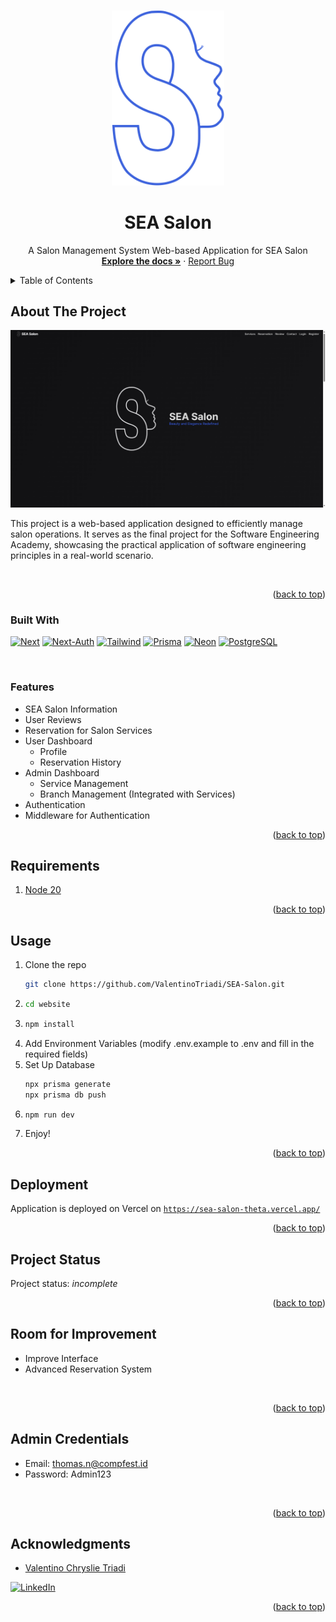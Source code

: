 <!-- Improved compatibility of back to top link: See: https://github.com/othneildrew/Best-README-Template/pull/73 -->
<a name="readme-top"></a>
<!--
*** Thanks for checking out the Best-README-Template. If you have a suggestion
*** that would make this better, please fork the repo and create a pull request
*** or simply open an issue with the tag "enhancement".
*** Don't forget to give the project a star!
*** Thanks again! Now go create something AMAZING! :D
-->



<!-- PROJECT SHIELDS -->
<!--
*** I'm using markdown "reference style" links for readability.
*** Reference links are enclosed in brackets [ ] instead of parentheses ( ).
*** See the bottom of this document for the declaration of the reference variables
*** for contributors-url, forks-url, etc. This is an optional, concise syntax you may use.
*** https://www.markdownguide.org/basic-syntax/#reference-style-links
-->


<!-- PROJECT LOGO -->
<br />
<div align="center">
  <a href="https://github.com/ValentinoTriadi/SEA-Salon">
    <img src="website/public/logo-accent.svg" alt="Logo" width="180" >
  </a>
  <h1>SEA Salon</h1>
  <p align="center">
    A Salon Management System Web-based Application for SEA Salon 
    <br />
    <a href="https://github.com/ValentinoTriadi/SEA-Salon"><strong>Explore the docs »</strong></a>
    ·
    <a href="https://github.com/ValentinoTriadi/SEA-Salon/issues">Report Bug</a>
    <br/>
  </p>
</div>



<!-- TABLE OF CONTENTS -->
<details>
  <summary>Table of Contents</summary>
  <ol>
    <li>
      <a href="#about-the-project">About The Project</a>
      <ul>
        <li><a href="#built-with">Built With</a></li>
        <li><a href="#features">Features</a></li>
      </ul>
    </li>
    <li><a href="#requirement">Requirement</a></li>
    <li><a href="#usage">Usage</a></li>
    <li><a href="#Project-Status">Project Status</a></li>
    <li><a href="#Room-for-Improvement">Room for Improvement</a></li>
    <li><a href="#Acknowledgments">Acknowledgments</a></li>
  </ol>
</details>



<!-- ABOUT THE PROJECT -->
## About The Project

<img src="website/public/image.png">

This project is a web-based application designed to efficiently manage salon operations. It serves as the final project for the Software Engineering Academy, showcasing the practical application of software engineering principles in a real-world scenario.

<br/>


<p align="right">(<a href="#readme-top">back to top</a>)</p>



### Built With

[![Next][Next]][Next-url]
[![Next-Auth][Next-Auth]][Next-Auth-url]
[![Tailwind][Tailwind]][Tailwind-url]
[![Prisma][Prisma]][Prisma-url]
[![Neon][Neon]][Neon-url]
[![PostgreSQL][PostgreSQL]][PostgreSQL-url]

<br/>

### Features

* SEA Salon Information
* User Reviews
* Reservation for Salon Services
* User Dashboard
  * Profile
  * Reservation History
* Admin Dashboard
  * Service Management
  * Branch Management (Integrated with Services)
* Authentication
* Middleware for Authentication

<p align="right">(<a href="#readme-top">back to top</a>)</p>



<!-- Requirement Dependencies -->
## Requirements

1. <a href="https://nodejs.org/en/download/package-manager">Node 20</a>
    

<p align="right">(<a href="#readme-top">back to top</a>)</p>



<!-- USAGE EXAMPLES -->
## Usage

1. Clone the repo
   ```sh
   git clone https://github.com/ValentinoTriadi/SEA-Salon.git
   ```
2. ```sh
   cd website
   ```
3. ```sh
   npm install
   ```
4. Add Environment Variables (modify .env.example to .env and fill in the required fields)
5. Set Up Database
   ```sh
   npx prisma generate
   npx prisma db push
   ```
5. ```sh
   npm run dev
   ```
6. Enjoy!

<p align="right">(<a href="#readme-top">back to top</a>)</p>


## Deployment

Application is deployed on Vercel on [```https://sea-salon-theta.vercel.app/```](https://sea-salon-theta.vercel.app/)
<br/>
<p align="right">(<a href="#readme-top">back to top</a>)</p>


<!-- PROJECT STATUS -->
## Project Status
Project status: _incomplete_ 
<br/>
<p align="right">(<a href="#readme-top">back to top</a>)</p>

<!-- ROOM FOR IMPROVEMENT -->
## Room for Improvement
- Improve Interface
- Advanced Reservation System
<br/>
<p align="right">(<a href="#readme-top">back to top</a>)</p>

## Admin Credentials
- Email: thomas.n@compfest.id
- Password: Admin123
<br/>
<p align="right">(<a href="#readme-top">back to top</a>)</p>


<!-- ACKNOWLEDGMENTS -->
## Acknowledgments
* [Valentino Chryslie Triadi](https://github.com/ValentinoTriadi)

[![LinkedIn][linkedin-shield-valen]][linkedin-valen]

<p align="right">(<a href="#readme-top">back to top</a>)</p>



<!-- MARKDOWN LINKS & IMAGES -->
<!-- https://www.markdownguide.org/basic-syntax/#reference-style-links -->
[Next-url]: https://nextjs.org/
[Next-Auth-url]: https://next-auth.js.org/
[Prisma-url]: https://www.prisma.io/
[Neon-url]: https://neon.tech/
[PostgreSQL-url]: https://www.postgresql.org/
[Tailwind-url]: https://tailwindcss.com/
[Next]: https://img.shields.io/badge/next.js-000000?style=for-the-badge&logo=nextdotjs&logoColor=white
[Next-Auth]: https://img.shields.io/badge/next%20auth-000000?style=for-the-badge
[Prisma]: https://img.shields.io/badge/Prisma-000000?style=for-the-badge&logo=Prisma&logoColor=white
[Neon]: https://img.shields.io/badge/neon.tech-000000?style=for-the-badge
[PostgreSQL]: https://img.shields.io/badge/postgres-000000?style=for-the-badge&logo=postgresql&logoColor=white
[Tailwind]: https://img.shields.io/badge/tailwind-000000?style=for-the-badge&logo=tailwindcss&logoColor=white
[linkedin-shield-valen]: https://img.shields.io/badge/Linkedin-Valentino%20Triadi-000000?style=for-the-badge&logo=linkedin&logoColor=white
[linkedin-valen]: https://linkedin.com/in/valentino-triadi